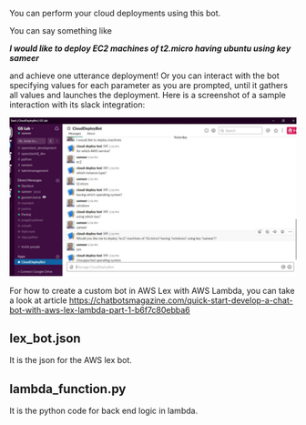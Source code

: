 You can perform your cloud deployments using this bot.

You can say something like

***I would like to deploy EC2 machines of t2.micro having ubuntu using key sameer***

and achieve one utterance deployment! Or you can interact with the bot specifying values for each parameter as you are prompted, until it gathers all values and launches the deployment. Here is a screenshot of a sample interaction with its slack integration:

![Cloud Deployment Bot Sample Interaction](https://github.com/sameermahajan/cloud-deployment-bot/blob/master/images/SlackInteraction.JPG)

For how to create a custom bot in AWS Lex with AWS Lambda, you can take a look at article https://chatbotsmagazine.com/quick-start-develop-a-chat-bot-with-aws-lex-lambda-part-1-b6f7c80ebba6

## lex_bot.json

It is the json for the AWS lex bot.

## lambda_function.py

It is the python code for back end logic in lambda. 
